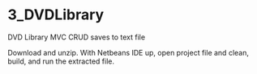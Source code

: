 # 3_DVDLibrary
DVD Library MVC CRUD saves to text file

Download and unzip. With Netbeans IDE up, open project file and clean, build, and run the extracted file.

